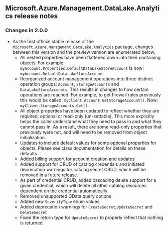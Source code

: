 ## Microsoft.Azure.Management.DataLake.Analytics release notes

### Changes in 2.0.0
- As the first official stable release of the `Microsoft.Azure.Management.DataLake.Analytics` package, changes between this version and the preview version are enumerated below. 
	- All nested properties have been flattened down into their containing objects. For example: `myAccount.Properties.DefaultDataLakeStoreAccount` is now: `myAccount.DefaultDataLakeStoreAccount`
	-  Reorganized account management operations into three distinct operation groups: `Account`, `StorageAccounts` and `DataLakeStoreAccounts`. This results in changes to how certain operations are reached. For example, to get firewall rules previously this would be called: `myClient.Account.GetStorageAccount()`. Now: `myClient.StorageAccounts.Get()`.
	- All object properties have been updated to reflect whether they are required, optional or read-only (un-settable). This more explicitly helps the caller understand what they need to pass in and what they cannot pass in. As a result, there are some read-only properties that previously were not, and will need to be removed from object initialization.
	- Updates to include default values for some optional properties for objects. Please see class documentation for details on these defaults.
	- Added billing support for account creation and updates
	- Added support for CRUD of catalog credentials and initiated deprecation warnings for catalog secret CRUD, which will be removed in a future release.
	- As part of credential CRUD, added cascading delete support for a given credential, which will delete all other catalog resources dependent on the credential automatically.
	- Removed unsupported OData query options
	- Added new `SeverityType` enum values
	- Added deprecation warnings for `CreateSecret`,`UpdateSecret` and `DeleteSecret`
	- Fixed the return type for `UpdateSecret` to properly reflect that nothing is returned.
